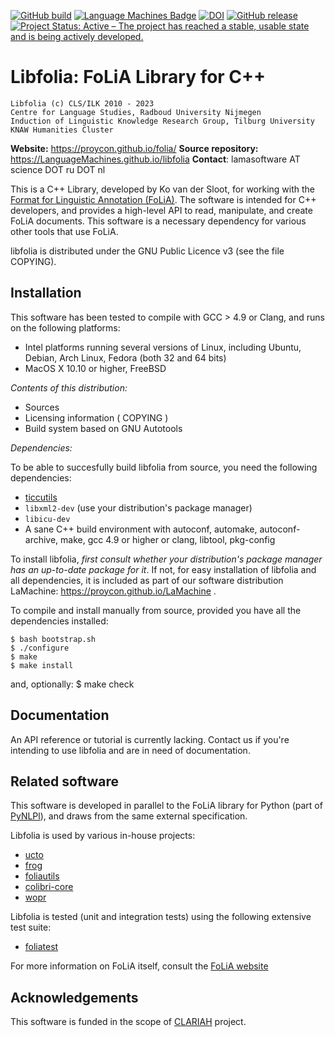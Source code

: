 [![GitHub build](https://github.com/LanguageMachines/libfolia/actions/workflows/libfolia.yml/badge.svg?branch=master)](https://github.com/LanguageMachines/libfolia/actions/)
[![Language Machines Badge](http://applejack.science.ru.nl/lamabadge.php/ticcutils)](http://applejack.science.ru.nl/languagemachines/) [![DOI](https://zenodo.org/badge/9030036.svg)](https://zenodo.org/badge/latestdoi/9030036)
[![GitHub release](https://img.shields.io/github/release/LanguageMachines/libfolia.svg)](https://GitHub.com/LanguageMachines/libfolia/releases/)
[![Project Status: Active – The project has reached a stable, usable state and is being actively developed.](https://www.repostatus.org/badges/latest/active.svg)](https://www.repostatus.org/#active)

Libfolia: FoLiA Library for C++
===================================

    Libfolia (c) CLS/ILK 2010 - 2023
    Centre for Language Studies, Radboud University Nijmegen
    Induction of Linguistic Knowledge Research Group, Tilburg University
    KNAW Humanities Cluster

**Website:** https://proycon.github.io/folia/
**Source repository:** https://LanguageMachines.github.io/libfolia
**Contact**: lamasoftware AT science DOT ru DOT nl

This is a C++ Library, developed by Ko van der Sloot, for working with the
[Format for Linguistic Annotation (FoLiA)](https://proycon.github.io/folia/).
The software is intended for C++ developers, and provides a high-level
API to read, manipulate, and create FoLiA documents. This software is a
necessary dependency for various other tools that use FoLiA.

libfolia is distributed under the GNU Public Licence v3 (see the file COPYING).

Installation
-----------------------------------------------------------------------

This software has been tested to compile with GCC > 4.9 or Clang, and runs on the
following platforms:
- Intel platforms running several versions of Linux, including Ubuntu, Debian,
  Arch Linux, Fedora (both 32 and 64 bits)
- MacOS X 10.10 or higher, FreeBSD

*Contents of this distribution:*
- Sources
- Licensing information ( COPYING )
- Build system based on GNU Autotools

*Dependencies:*

To be able to succesfully build libfolia from source, you need the following dependencies:
- [ticcutils](https://github.com/LanguageMachines/ticcutils)
- ``libxml2-dev`` (use your distribution's package manager)
- ``libicu-dev``
- A sane C++ build environment with autoconf, automake, autoconf-archive, make, gcc 4.9 or higher or clang, libtool, pkg-config

To install libfolia, *first consult whether your distribution's package manager
has an up-to-date package for it*.  If not, for easy installation of libfolia
and all dependencies, it is included as part of our software distribution
LaMachine: https://proycon.github.io/LaMachine .

To compile and install manually from source, provided you have all the
dependencies installed:

    $ bash bootstrap.sh
    $ ./configure
    $ make
    $ make install

and, optionally:
    $ make check

Documentation
-----------------------------------------------------------------------

An API reference or tutorial is currently lacking. Contact us if you're
intending to use libfolia and are in need of documentation.

Related software
-----------------------------------------------------------------------


This software is developed in parallel to the FoLiA library for Python (part of
[PyNLPl](https://github.com/proycon/pynlpl)), and draws from the same external specification.

Libfolia is used by various in-house projects:
 * [ucto](https://LanguageMachines.github.io/ucto)
 * [frog](https://LanguageMachines.github.io/frog)
 * [foliautils](https://github.com/LanguageMachines/foliautils)
 * [colibri-core](https://proycon.github.io/colibri-core)
 * [wopr](https://github.com/LanguageMachines/wopr)

Libfolia is tested (unit and integration tests) using the following extensive test suite:
 * [foliatest](https://github.com/LanguageMachines/foliatest)

For more information on FoLiA itself, consult the [FoLiA website](https://proycon.github.io/folia/)

Acknowledgements
-----------------------------------------------------------------------

This software is funded in the scope of [CLARIAH](http:/www.clariah.nl)
project.
